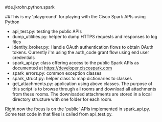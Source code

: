 #de.jkrohn.python.spark

##This is my 'playground' for playing with the Cisco Spark APIs using Python

* api_test.py: testing the public APIs
* dump_utilities.py: helper to dump HTTPS requests and responses to log files
* identity_broker.py: Handle OAuth authentication flows to obtain OAuth tokens. Currently i'm using the auth_code grant flow using end user credentials
* spark_api.py: class offering access to the public Spark APIs as documented at https://developer.ciscospark.com
* spark_errors.py: common exception classes
* spark_struct.py: helper class to map dictionaries to classes
* get_attachments.py: application using above classes. The purpose of this script is to browse through all rooms and download all attachments from these rooms. The downloaded attachments are stored in a local directory structure with one folder for each room.

Right now the focus is on the 'public' APIs implemented in spark\_api.py. Some test code in that files is called from api\_test.py.
